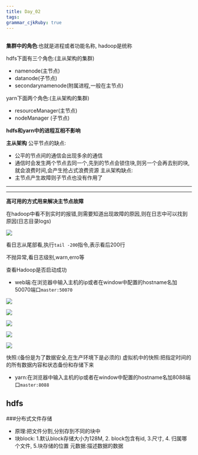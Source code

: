 ```yaml
---
title: Day_02
tags:
grammar_cjkRuby: true
---
```



##

**集群中的角色**:也就是进程或者功能名称,
hadoop是统称

hdfs下面有三个角色:(主从架构的集群)
 - namenode(主节点)
 - datanode(子节点)
 - secondarynamenode(附属进程,一般在主节点)


yarn下面两个角色:(主从架构的集群)
 - resourceManager(主节点)
 - nodeManager (子节点)

**hdfs和yarn中的进程互相不影响**

**主从架构**
公平节点的缺点:
 - 公平的节点间的通信会出现多余的通信
 - 通信时会发生两个节点去同一个,先到的节点会锁住块,则另一个会再去别的块,就会浪费时间,会产生抢占式浪费资源
主从架构缺点:
 - 主节点产生故障则子节点也没有作用了

***
***
**高可用的方式用来解决主节点故障**


  在hadoop中看不到实时的报错,则需要知道出现故障的原因,则在日志中可以找到原因(日志目录logs)
  
![][1]

看日志从尾部看,执行`tail -200`指令,表示看后200行

不抛异常,看日志级别,warn,erro等

查看Hadoop是否启动成功
 - web端:在浏览器中输入主机的ip或者在window中配置的hostname名加50070端口`master:50070`

![][2]

![][3]

![][4]

![][5]

![][6]

快照:(备份是为了数据安全,在生产环境下是必须的)
   虚拟机中的快照:把指定时间的的所有数据内容和状态备份和存储下来
  

 - yarn:在浏览器中输入主机的ip或者在window中配置的hostname名加8088端口`master:8088`

## hdfs
  ###分布式文件存储
 - 原理:把文件分割,分别存到不同的块中
 - 块block:
      1.默认block存储大小为128M,
	  2. block包含有id,
	  3.尺寸,
	  4. 归属哪个文件,
	  5.块存储的位置
  元数据:描述数据的数据


  [1]: https://www.github.com/wxdsunny/images/raw/master/1507688049872.jpg
  [2]: https://www.github.com/wxdsunny/images/raw/master/1507688964607.jpg
  [3]: https://www.github.com/wxdsunny/images/raw/master/1507689071769.jpg
  [4]: https://www.github.com/wxdsunny/images/raw/master/1507689314125.jpg
  [5]: https://www.github.com/wxdsunny/images/raw/master/1507689380660.jpg
  [6]: https://www.github.com/wxdsunny/images/raw/master/1507689469076.jpg